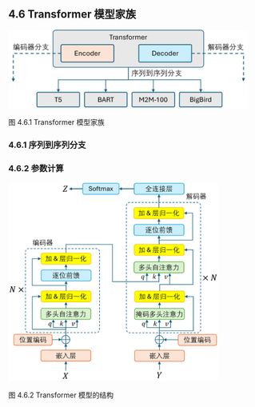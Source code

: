 
## 4.6 Transformer 模型家族

<img src="./img/transformer_family.png" width=480>

图 4.6.1 Transformer 模型家族

### 4.6.1 序列到序列分支

### 4.6.2 参数计算


<img src="./img/transformer.png" width=420>

图 4.6.2 Transformer 模型的结构

